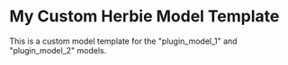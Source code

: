 # My Custom Herbie Model Template

This is a custom model template for the "plugin_model_1" and "plugin_model_2" models.
